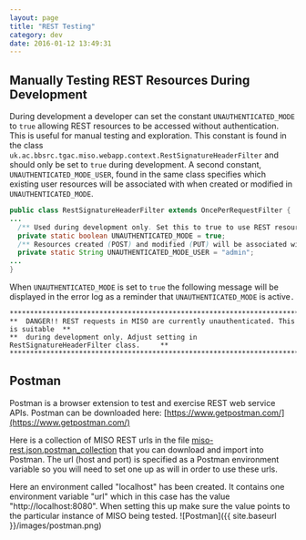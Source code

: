 ```yaml
---
layout: page
title: "REST Testing"
category: dev
date: 2016-01-12 13:49:31
---
```



## Manually Testing REST Resources During Development

During development a developer can set the constant `UNAUTHENTICATED_MODE` to `true` allowing REST resources to be accessed without authentication. This is useful for manual testing and exploration. This constant is found in the class `uk.ac.bbsrc.tgac.miso.webapp.context.RestSignatureHeaderFilter` and should only be set to `true` during development. A second constant, `UNAUTHENTICATED_MODE_USER`, found in the same class specifies which existing user resources will be associated with when created or modified in `UNAUTHENTICATED_MODE`.

```java
public class RestSignatureHeaderFilter extends OncePerRequestFilter {
...
  /** Used during development only. Set this to true to use REST resources without authentication. Good for manual testing/exploration. */
  private static boolean UNAUTHENTICATED_MODE = true;
  /** Resources created (POST) and modified (PUT) will be associated with this user in UNAUTHENTICATED_MODE. This user must exist. */
  private static String UNAUTHENTICATED_MODE_USER = "admin";
...
}
```

When `UNAUTHENTICATED_MODE` is set to `true` the following message will be displayed in the error log as a reminder that `UNAUTHENTICATED_MODE` is active`.`

```
**************************************************************************************
**  DANGER!! REST requests in MISO are currently unauthenticated. This is suitable  **
**  during development only. Adjust setting in RestSignatureHeaderFilter class.     **
**************************************************************************************
```

## Postman

Postman is a browser extension to test and exercise REST web service APIs. Postman can be downloaded here: [https://www.getpostman.com/](https://www.getpostman.com/)

Here is a collection of MISO REST urls in the file [miso-rest.json.postman_collection](/download/attachments/10420483/miso-rest.json.postman_collection?version=1&modificationDate=1449691946000&api=v2) that you can download and import into Postman. The url (host and port) is specified as a Postman environment variable so you will need to set one up as will in order to use these urls.

Here an environment called "localhost" has been created. It contains one environment variable "url" which in this case has the value "http://localhost:8080". When setting this up make sure the value points to the particular instance of MISO being tested.
 ![Postman]({{ site.baseurl }}/images/postman.png)
